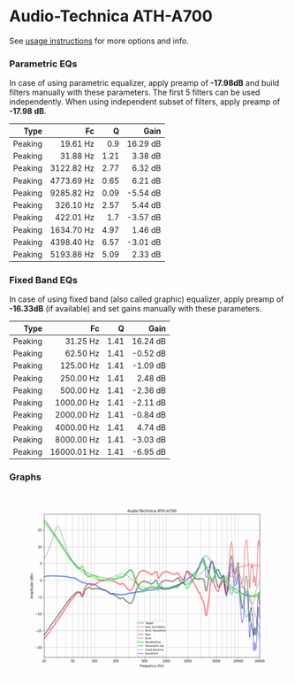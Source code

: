 # Audio-Technica ATH-A700
See [usage instructions](https://github.com/jaakkopasanen/AutoEq#usage) for more options and info.

### Parametric EQs
In case of using parametric equalizer, apply preamp of **-17.98dB** and build filters manually
with these parameters. The first 5 filters can be used independently.
When using independent subset of filters, apply preamp of **-17.98 dB**.

| Type    | Fc         |    Q | Gain     |
|--------:|-----------:|-----:|---------:|
| Peaking | 19.61 Hz   | 0.9  | 16.29 dB |
| Peaking | 31.88 Hz   | 1.21 | 3.38 dB  |
| Peaking | 3122.82 Hz | 2.77 | 6.32 dB  |
| Peaking | 4773.69 Hz | 0.65 | 6.21 dB  |
| Peaking | 9285.82 Hz | 0.09 | -5.54 dB |
| Peaking | 326.10 Hz  | 2.57 | 5.44 dB  |
| Peaking | 422.01 Hz  | 1.7  | -3.57 dB |
| Peaking | 1634.70 Hz | 4.97 | 1.46 dB  |
| Peaking | 4398.40 Hz | 6.57 | -3.01 dB |
| Peaking | 5193.86 Hz | 5.09 | 2.33 dB  |

### Fixed Band EQs
In case of using fixed band (also called graphic) equalizer, apply preamp of **-16.33dB**
(if available) and set gains manually with these parameters.

| Type    | Fc          |    Q | Gain     |
|--------:|------------:|-----:|---------:|
| Peaking | 31.25 Hz    | 1.41 | 16.24 dB |
| Peaking | 62.50 Hz    | 1.41 | -0.52 dB |
| Peaking | 125.00 Hz   | 1.41 | -1.09 dB |
| Peaking | 250.00 Hz   | 1.41 | 2.48 dB  |
| Peaking | 500.00 Hz   | 1.41 | -2.36 dB |
| Peaking | 1000.00 Hz  | 1.41 | -2.11 dB |
| Peaking | 2000.00 Hz  | 1.41 | -0.84 dB |
| Peaking | 4000.00 Hz  | 1.41 | 4.74 dB  |
| Peaking | 8000.00 Hz  | 1.41 | -3.03 dB |
| Peaking | 16000.01 Hz | 1.41 | -6.95 dB |

### Graphs
![](./Audio-Technica%20ATH-A700.png)